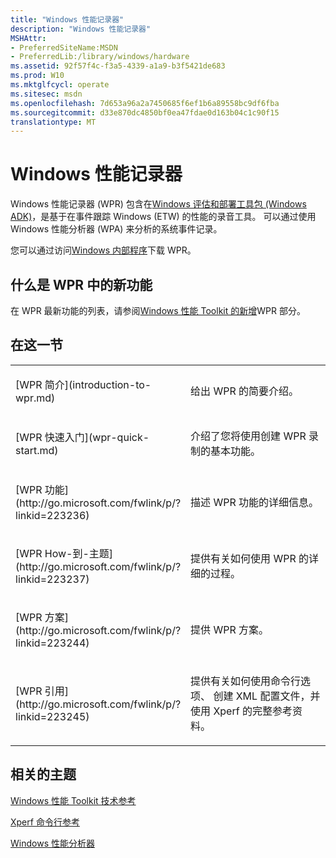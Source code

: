 ```yaml
---
title: "Windows 性能记录器"
description: "Windows 性能记录器"
MSHAttr:
- PreferredSiteName:MSDN
- PreferredLib:/library/windows/hardware
ms.assetid: 92f57f4c-f3a5-4339-a1a9-b3f5421de683
ms.prod: W10
ms.mktglfcycl: operate
ms.sitesec: msdn
ms.openlocfilehash: 7d653a96a2a7450685f6ef1b6a89558bc9df6fba
ms.sourcegitcommit: d33e870dc4850bf0ea47fdae0d163b04c1c90f15
translationtype: MT
---
```

# <a name="windows-performance-recorder"></a>Windows 性能记录器


Windows 性能记录器 (WPR) 包含在[Windows 评估和部署工具包 (Windows ADK)](http://go.microsoft.com/fwlink/p/?LinkId=526740)，是基于在事件跟踪 Windows (ETW) 的性能的录音工具。 可以通过使用 Windows 性能分析器 (WPA) 来分析的系统事件记录。

您可以通过访问[Windows 内部程序](https://insider.windows.com/)下载 WPR。

## <a name="a-href-idwhat-s-new-in-wprawhats-new-in-wpr"></a><a href="" id="what-s-new-in-wpr"></a>什么是 WPR 中的新功能


在 WPR 最新功能的列表，请参阅[Windows 性能 Toolkit 的新增](whats-new-in-the-windows-performance-toolkit.md)WPR 部分。

## <a name="in-this-section"></a>在这一节


<table>
<colgroup>
<col width="50%" />
<col width="50%" />
</colgroup>
<tbody>
<tr class="odd">
<td><p>[WPR 简介](introduction-to-wpr.md)</p></td>
<td><p>给出 WPR 的简要介绍。</p></td>
</tr>
<tr class="even">
<td><p>[WPR 快速入门](wpr-quick-start.md)</p></td>
<td><p>介绍了您将使用创建 WPR 录制的基本功能。</p></td>
</tr>
<tr class="odd">
<td><p>[WPR 功能](http://go.microsoft.com/fwlink/p/?linkid=223236)</p></td>
<td><p>描述 WPR 功能的详细信息。</p></td>
</tr>
<tr class="even">
<td><p>[WPR How-到-主题](http://go.microsoft.com/fwlink/p/?linkid=223237)</p></td>
<td><p>提供有关如何使用 WPR 的详细的过程。</p></td>
</tr>
<tr class="odd">
<td><p>[WPR 方案](http://go.microsoft.com/fwlink/p/?linkid=223244)</p></td>
<td><p>提供 WPR 方案。</p></td>
</tr>
<tr class="even">
<td><p>[WPR 引用](http://go.microsoft.com/fwlink/p/?linkid=223245)</p></td>
<td><p>提供有关如何使用命令行选项、 创建 XML 配置文件，并使用 Xperf 的完整参考资料。</p></td>
</tr>
</tbody>
</table>

 

## <a name="related-topics"></a>相关的主题


[Windows 性能 Toolkit 技术参考](windows-performance-toolkit-technical-reference.md)

[Xperf 命令行参考](http://go.microsoft.com/fwlink/p/?linkid=234381)

[Windows 性能分析器](windows-performance-analyzer.md)

 

 







